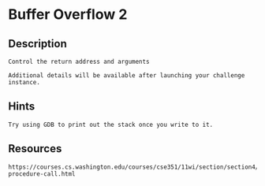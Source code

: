 # Buffer Overflow 2

## Description

```
Control the return address and arguments

Additional details will be available after launching your challenge instance.
```

## Hints

```
Try using GDB to print out the stack once you write to it.
```

## Resources
```
https://courses.cs.washington.edu/courses/cse351/11wi/section/section4/section4-procedure-call.html
```


